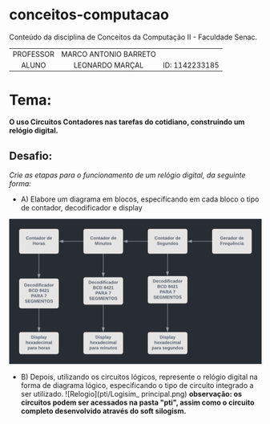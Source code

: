 # conceitos-computacao
Conteúdo da disciplina de Conceitos da Computação II - Faculdade Senac.



|  | | |
| :---: | :-: | :-----------: |
| PROFESSOR | MARCO ANTONIO BARRETO | 
| ALUNO | LEONARDO MARÇAL | ID: 1142233185 | 


# Tema:

**O uso Circuitos Contadores nas tarefas do cotidiano, construindo um relógio digital.**

 ## Desafio: 
 *Crie as etapas para o funcionamento de um relógio digital, da seguinte forma:*

* A) Elabore um diagrama em blocos, especificando em cada bloco o tipo de contador, decodificador e display

![Diagrama](/pti/Diagrama.png)

* B) Depois, utilizando os circuitos lógicos, represente o relógio digital na forma de diagrama lógico, especificando o tipo de circuito integrado a
ser utilizado.
![Relogio](pti/Logisim_ principal.png)
**observação: os circuitos podem ser acessados na pasta "pti", assim como o circuito completo desenvolvido através do soft silogism.**



